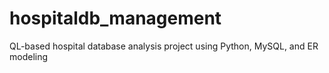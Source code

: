 # hospitaldb_management
QL-based hospital database analysis project using Python, MySQL, and ER modeling

